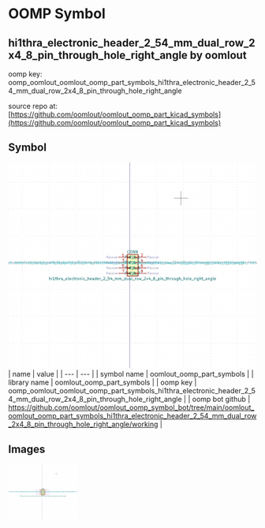 # OOMP Symbol  
## hi1thra_electronic_header_2_54_mm_dual_row_2x4_8_pin_through_hole_right_angle  by oomlout  
  
oomp key: oomp_oomlout_oomlout_oomp_part_symbols_hi1thra_electronic_header_2_54_mm_dual_row_2x4_8_pin_through_hole_right_angle  
  
source repo at: [https://github.com/oomlout/oomlout_oomp_part_kicad_symbols](https://github.com/oomlout/oomlout_oomp_part_kicad_symbols)  
## Symbol  
  
[![working.png](working_600.png)](working.png)  
| name | value | 
| --- | --- | 
| symbol name | oomlout_oomp_part_symbols | 
| library name | oomlout_oomp_part_symbols | 
| oomp key | oomp_oomlout_oomlout_oomp_part_symbols_hi1thra_electronic_header_2_54_mm_dual_row_2x4_8_pin_through_hole_right_angle | 
| oomp bot github | https://github.com/oomlout/oomlout_oomp_symbol_bot/tree/main/oomlout_oomlout_oomp_part_symbols_hi1thra_electronic_header_2_54_mm_dual_row_2x4_8_pin_through_hole_right_angle/working | 
## Images  
  
[![working.png](working_140.png)](working.png)  

